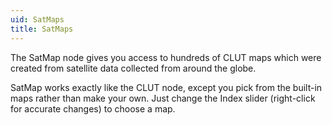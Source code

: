```yaml
---
uid: SatMaps
title: SatMaps
---
```


The SatMap node gives you access to hundreds of CLUT maps which were created from satellite data collected from around the globe.

SatMap works exactly like the CLUT node, except you pick from the built-in maps rather than make your own. Just change the Index slider (right-click for accurate changes) to choose a map.

